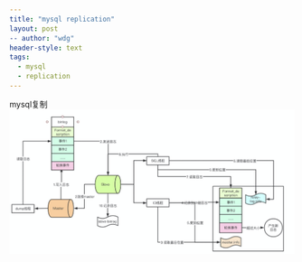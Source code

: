 ```yaml
---
title: "mysql replication"
layout: post
-- author: "wdg"
header-style: text
tags:
  - mysql
  - replication
---
```


mysql复制
<img src="/img/post/it/mysql_repl.png"/>


